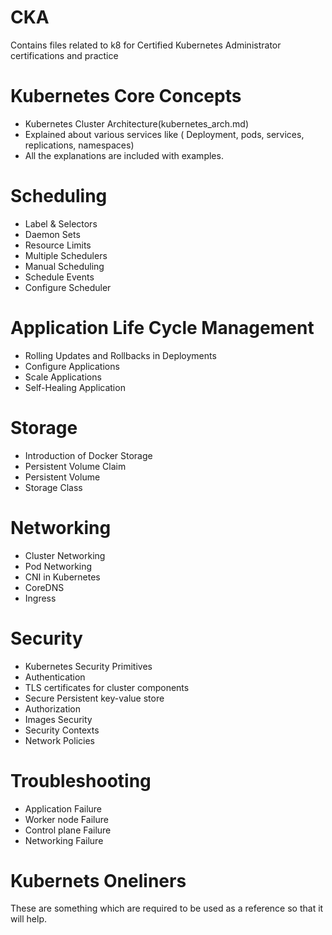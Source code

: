 # CKA
Contains files related to k8 for Certified Kubernetes Administrator certifications and practice

# Kubernetes Core Concepts
- Kubernetes Cluster Architecture(kubernetes_arch.md)
- Explained about various services like ( Deployment, pods, services, replications, namespaces)
- All the explanations are included with examples.

# Scheduling
- Label & Selectors
- Daemon Sets
- Resource Limits
- Multiple Schedulers
- Manual Scheduling
- Schedule Events
- Configure Scheduler

# Application Life Cycle Management

- Rolling Updates and Rollbacks in Deployments
- Configure Applications
- Scale Applications
- Self-Healing Application

# Storage

- Introduction of Docker Storage
- Persistent Volume Claim
- Persistent Volume
- Storage Class

# Networking

- Cluster Networking
- Pod Networking
- CNI in Kubernetes
- CoreDNS
- Ingress

# Security

- Kubernetes Security Primitives
- Authentication
- TLS certificates for cluster components
- Secure Persistent key-value store
- Authorization
- Images Security
- Security Contexts
- Network Policies

# Troubleshooting

- Application Failure
- Worker node Failure
- Control plane Failure
- Networking Failure

# Kubernets Oneliners
These are something which are required to be used as a reference so that it will help.

